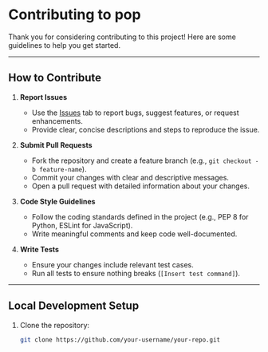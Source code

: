 # Contributing to pop

Thank you for considering contributing to this project! Here are some guidelines to help you get started.

---

## How to Contribute

1. **Report Issues**  
   - Use the [Issues](../../issues) tab to report bugs, suggest features, or request enhancements.
   - Provide clear, concise descriptions and steps to reproduce the issue.

2. **Submit Pull Requests**  
   - Fork the repository and create a feature branch (e.g., `git checkout -b feature-name`).
   - Commit your changes with clear and descriptive messages.
   - Open a pull request with detailed information about your changes.

3. **Code Style Guidelines**  
   - Follow the coding standards defined in the project (e.g., PEP 8 for Python, ESLint for JavaScript).
   - Write meaningful comments and keep code well-documented.

4. **Write Tests**  
   - Ensure your changes include relevant test cases.
   - Run all tests to ensure nothing breaks (`[Insert test command]`).

---

## Local Development Setup

1. Clone the repository:
   ```bash
   git clone https://github.com/your-username/your-repo.git
